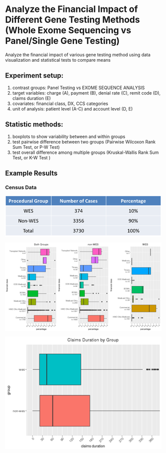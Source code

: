 # Analyze the Financial Impact of Different Gene Testing Methods (Whole Exome Sequencing vs Panel/Single Gene Testing)<br/>
Analyze the financial impact of various gene testing method using data visualization and statistical tests to compare means

## Experiment setup: <br/>
1. contrast groups: Panel Testing vs EXOME SEQUENCE ANALYSIS
2. target variables: charge (A), payment (B), denial rate (C), remit code (D), claims duration (E)
3. covariates: financial class, DX, CCS categories
4. unit of analysis: patient level (A-C) and account level (D, E)

## Statistic methods:
1. boxplots to show variability between and within groups
2. test pairwise difference between two groups (Pairwise Wilcoxon Rank Sum Test, or P-W Test)
3. test overall difference among multiple groups (Kruskal-Wallis Rank Sum Test, or K-W Test )

## Example Results<br/>
### Census Data<br/>
![](img/Picture1.png)

![](img/Picture6.png)

![](img/Picture9.png)

